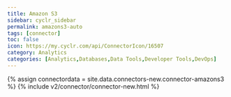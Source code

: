 ```yaml
---
title: Amazon S3
sidebar: cyclr_sidebar
permalink: amazons3-auto
tags: [connector]
toc: false
icon: https://my.cyclr.com/api/ConnectorIcon/16507
category: Analytics
categories: [Analytics,Databases,Data Tools,Developer Tools,DevOps]
---
```

{% assign connectordata = site.data.connectors-new.connector-amazons3 %}
{% include v2/connector/connector-new.html %}	